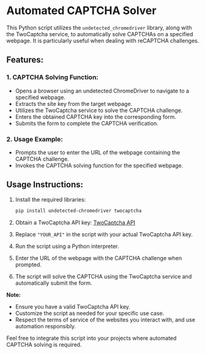# Automated CAPTCHA Solver

This Python script utilizes the `undetected_chromedriver` library, along with the TwoCaptcha service, to automatically solve CAPTCHAs on a specified webpage. It is particularly useful when dealing with reCAPTCHA challenges.

## Features:

### 1. CAPTCHA Solving Function:
   - Opens a browser using an undetected ChromeDriver to navigate to a specified webpage.
   - Extracts the site key from the target webpage.
   - Utilizes the TwoCaptcha service to solve the CAPTCHA challenge.
   - Enters the obtained CAPTCHA key into the corresponding form.
   - Submits the form to complete the CAPTCHA verification.

### 2. Usage Example:
   - Prompts the user to enter the URL of the webpage containing the CAPTCHA challenge.
   - Invokes the CAPTCHA solving function for the specified webpage.

## Usage Instructions:

1. Install the required libraries:
   ```bash
   pip install undetected-chromedriver twocaptcha
   ```

2. Obtain a TwoCaptcha API key: [TwoCaptcha API](https://2captcha.com/)

3. Replace `"YOUR_API"` in the script with your actual TwoCaptcha API key.

4. Run the script using a Python interpreter.

5. Enter the URL of the webpage with the CAPTCHA challenge when prompted.

6. The script will solve the CAPTCHA using the TwoCaptcha service and automatically submit the form.

**Note:**
- Ensure you have a valid TwoCaptcha API key.
- Customize the script as needed for your specific use case.
- Respect the terms of service of the websites you interact with, and use automation responsibly.

Feel free to integrate this script into your projects where automated CAPTCHA solving is required.